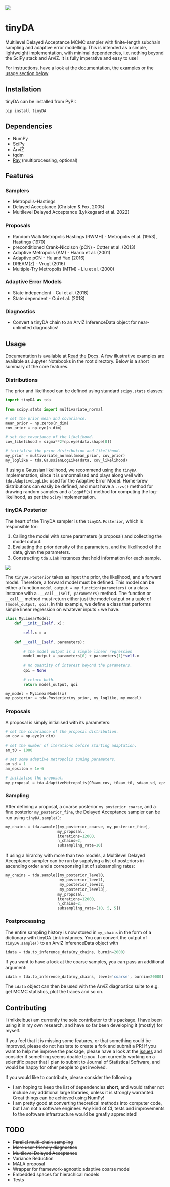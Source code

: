 ![](https://github.com/mikkelbue/tinyDA/blob/main/misc/tinyDA.png)

# tinyDA
Multilevel Delayed Acceptance MCMC sampler with finite-length subchain sampling and adaptive error modelling. This is intended as a simple, lightweight implementation, with minimal dependencies, i.e. nothing beyond the SciPy stack and ArviZ. It is fully imperative and easy to use!

For instructions, have a look at the [documentation](https://tinyda.readthedocs.io/en/latest/), the [examples](https://github.com/mikkelbue/tinyDA/tree/main/examples) or the [usage section below](#usage).

## Installation
tinyDA can be installed from PyPI:
```
pip install tinyDA
```

## Dependencies
* NumPy
* SciPy
* ArviZ
* tqdm
* [Ray](https://docs.ray.io/en/master/) (multiprocessing, optional)

## Features

### Samplers
* Metropolis-Hastings
* Delayed Acceptance (Christen & Fox, 2005)
* Multilevel Delayed Acceptance (Lykkegaard et al. 2022)

### Proposals
* Random Walk Metropolis Hastings (RWMH) - Metropolis et al. (1953), Hastings (1970)
* preconditioned Crank-Nicolson (pCN) - Cotter et al. (2013)
* Adaptive Metropolis (AM) - Haario et al. (2001)
* Adaptive pCN - Hu and Yao (2016)
* DREAM(Z) - Vrugt (2016)
* Multiple-Try Metropolis (MTM) - Liu et al. (2000)

### Adaptive Error Models
* State independent - Cui et al. (2018)
* State dependent - Cui et al. (2018)

### Diagnostics
* Convert a tinyDA chain to an ArviZ InferenceData object for near-unlimited diagnostics!

## Usage
Documentation is available at [Read the Docs](https://tinyda.readthedocs.io/en/latest/). A few illustrative examples are available as Jupyter Notebooks in the root directory. Below is a short summary of the core features.

### Distributions
The prior and likelihood can be defined using standard `scipy.stats` classes:
```python
import tinyDA as tda

from scipy.stats import multivariate_normal

# set the prior mean and covariance.
mean_prior = np.zeros(n_dim)
cov_prior = np.eye(n_dim)

# set the covariance of the likelihood.
cov_likelihood = sigma**2*np.eye(data.shape[0])

# initialise the prior distribution and likelihood.
my_prior = multivariate_normal(mean_prior, cov_prior)
my_loglike = tda.GaussianLogLike(data, cov_likelihood)
```
If using a Gaussian likelihood, we recommend using the `tinyDA` implementation, since it is unnormalised and plays along well with `tda.AdaptiveLogLike` used for the Adaptive Error Model. Home-brew distributions can easily be defined, and must have a `.rvs()` method for drawing random samples and a `logpdf(x)` method for computing the log-likelihood, as per the `SciPy` implementation.

### tinyDA.Posterior
The heart of the TinyDA sampler is the `tinyDA.Posterior`, which is responsible for:
1. Calling the model with some parameters (a proposal) and collecting the model output.
2. Evaluating the prior density of the parameters, and the likelihood of the data, given the parameters.
3. Constructing `tda.Link` instances that hold information for each sample.

![](https://github.com/mikkelbue/tinyDA/blob/main/misc/flowchart.png)

The `tinyDA.Posterior` takes as input the prior, the likelihood, and a forward model. Therefore, a forward model must be defined. This model can be either a function `model_output = my_function(parameters)` or a class instance with a `.__call__(self, parameters)` method. The function or `__call__` method must return either just the model output or a tuple of `(model_output, qoi)`. In this example, we define a class that performs simple linear regression on whatever inputs `x` we have.

```python
class MyLinearModel:
    def __init__(self, x):

        self.x = x
        
    def __call__(self, parameters):
        
        # the model output is a simple linear regression
        model_output = parameters[0] + parameters[1]*self.x
        
        # no quantity of interest beyond the parameters.
        qoi = None
        
        # return both.
        return model_output, qoi

my_model = MyLinearModel(x)
my_posterior = tda.Posterior(my_prior, my_loglike, my_model)
```

### Proposals
A proposal is simply initialised with its parameters:
```python
# set the covariance of the proposal distribution.
am_cov = np.eye(n_dim)

# set the number of iterations before starting adaptation.
am_t0 = 1000

# set some adaptive metropolis tuning parameters.
am_sd = 1
am_epsilon = 1e-6

# initialise the proposal.
my_proposal = tda.AdaptiveMetropolis(C0=am_cov, t0=am_t0, sd=am_sd, epsilon=am_epsilon)
```

### Sampling
After defining a proposal, a coarse posterior `my_posterior_coarse`, and a fine posterior `my_posterior_fine`, the Delayed Acceptance sampler can be run using `tinyDA.sample()`:
```python
my_chains = tda.sample([my_posterior_coarse, my_posterior_fine], 
                       my_proposal, 
                       iterations=12000, 
                       n_chains=2, 
                       subsampling_rate=10)
```

If using a hirarchy with more than two models, a Multilevel Delayed Acceptance sampler can be run by supplying a list of posteriors in ascending order and a correponsing list of subsampling rates:
```python
my_chains = tda.sample([my_posterior_level0, 
                        my_posterior_level1, 
                        my_posterior_level2, 
                        my_posterior_level3], 
                       my_proposal, 
                       iterations=12000, 
                       n_chains=2, 
                       subsampling_rate=[10, 5, 5])
```

### Postprocessing
The entire sampling history is now stored in `my_chains` in the form of a dictionary with tinyDA.Link instances. You can convert the output of `tinyDA.sample()` to an ArviZ InferenceData object with 
```python
idata = tda.to_inference_data(my_chains, burnin=2000)
```
If you want to have a look at the coarse samples, you can pass an additional argument:
```python
idata = tda.to_inference_data(my_chains, level='coarse', burnin=20000)
```

The `idata` object can then be used with the ArviZ diagnostics suite to e.g. get MCMC statistics, plot the traces and so on.

## Contributing
I (mikkelbue) am currently the sole contributor to this package. I have been using it in my own research, and have so far been developing it (mostly) for myself. 

If you feel that it is missing some features, or that something could be improved, please do not hesitate to create a fork and submit a PR! If you want to help me improve the package, please have a look at the [issues](https://github.com/mikkelbue/tinyDA/issues) and consider if something seems doable to you. I am currently working on a scientific paper that I plan to submit to Journal of Statistical Software, and would be happy for other people to get involved.

If you would like to contribute, please consider the following:
* I am hoping to keep the list of dependencies **short**, and would rather not include any additional large libraries, unless it is strongly warranted. Great things can be achieved using NumPy!
* I am pretty good at converting theoretical methods into computer code, but I am not a software engineer. Any kind of CI, tests and improvements to the software infrastructure would be greatly appreciated!

## TODO
* ~~Parallel multi-chain sampling~~
* ~~More user-friendly diagnostics~~
* ~~Multilevel Delayed Acceptance~~
* Variance Reduction
* MALA proposal
* Wrapper for framework-agnostic adaptive coarse model
* Embedded spaces for hierachical models
* Tests


